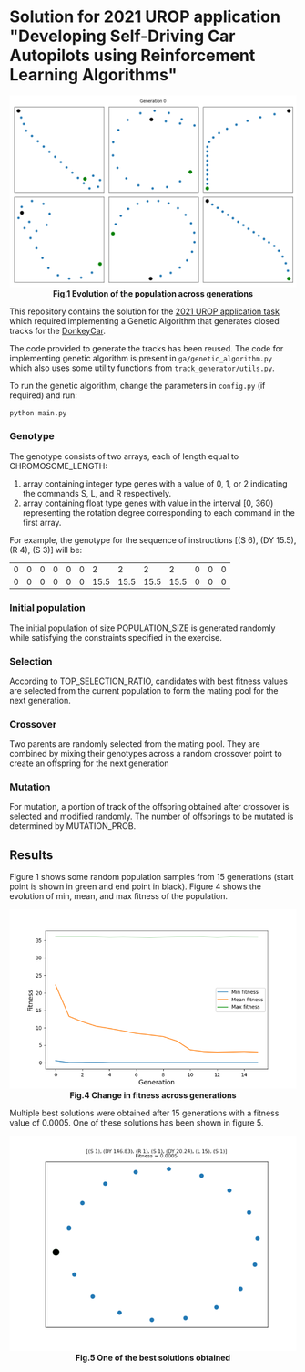 # Solution for 2021 UROP application "Developing Self-Driving Car Autopilots using Reinforcement Learning Algorithms"

<p align="center">
  <img src="./graphics/generation_samples.gif">
  <b>Fig.1 Evolution of the population across generations</b><br>
</p>

This repository contains the solution for the [2021 UROP application task](https://github.com/testingautomated-usi/urop-2021-exercise) which required implementing a Genetic Algorithm that generates closed tracks for the [DonkeyCar](https://www.donkeycar.com/). 

The code provided to generate the tracks has been reused. The code for implementing genetic algorithm is present in `ga/genetic_algorithm.py` which also uses some utility functions from `track_generator/utils.py`.

To run the genetic algorithm, change the parameters in `config.py` (if required) and run:
```bash
python main.py
```

### Genotype

The genotype consists of two arrays, each of length equal to CHROMOSOME_LENGTH:
 1) array containing integer type genes with a value of 0, 1, or 2 indicating the commands S, L, and R respectively.
 2) array containing float type genes with value in the interval [0, 360) representing the rotation degree corresponding to each command in the first array.

For example, the genotype for the sequence of instructions \[(S 6), (DY 15.5), (R 4), (S 3)\] will be:

|   |   |   |   |   |   |   |   |   |   |   |   |   |
|---|---|---|---|---|---|---|---|---|---|---|---|---|
| 0 | 0 | 0 | 0 | 0 | 0 | 2 | 2 | 2 | 2 | 0 | 0 | 0 |
| 0 | 0 | 0 | 0 | 0 | 0 | 15.5 | 15.5 | 15.5 | 15.5 | 0 | 0 | 0 |

### Initial population
The initial population of size POPULATION_SIZE is generated randomly while satisfying the constraints specified in the exercise.

### Selection
According to TOP_SELECTION_RATIO, candidates with best fitness values are selected from the current population to form the mating pool for the next generation.

### Crossover
Two parents are randomly selected from the mating pool. They are combined by mixing their genotypes across a random crossover point to create an offspring for the next generation

### Mutation
For mutation, a portion of track of the offspring obtained after crossover is selected and modified randomly. The number of offsprings to be mutated is determined by MUTATION_PROB.

## Results
Figure 1 shows some random population samples from 15 generations (start point is shown in green and end point in black). Figure 4 shows the evolution of min, mean, and max fitness of the population.

<p align="center">
  <img src="./graphics/fitness_evolution.png">
  <b>Fig.4 Change in fitness across generations</b><br>
</p>

Multiple best solutions were obtained after 15 generations with a fitness value of 0.0005. One of these solutions has been shown in figure 5. 
<p align="center">
  <img src="./graphics/best_solution.png">
  <b>Fig.5 One of the best solutions obtained</b><br>
</p>

